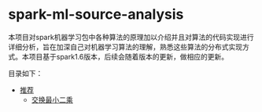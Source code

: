 # spark-ml-source-analysis
本项目对spark机器学习包中各种算法的原理加以介绍并且对算法的代码实现进行详细分析，旨在加深自己对机器学习算法的理解，熟悉这些算法的分布式实现方式。本项目基于spark1.6版本，后续会随着版本的更新，做相应的更新。

目录如下：

* [推荐](推荐/交换最小二乘/ALS.md)
    * [交换最小二乘](推荐/交换最小二乘/ALS.md)